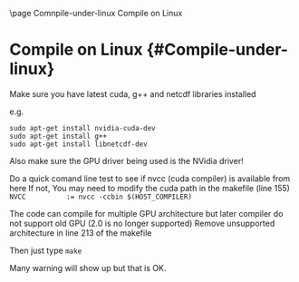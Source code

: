 \page Comnpile-under-linux Compile on Linux

# Compile on Linux {#Compile-under-linux}

Make sure you have latest cuda, g++ and netcdf libraries installed

e.g. 

    sudo apt-get install nvidia-cuda-dev
    sudo apt-get install g++
    sudo apt-get install libnetcdf-dev


Also make sure the GPU driver being used is the NVidia driver!

Do a quick comand line test to see if nvcc (cuda compiler) is available from here
If not, You may need to modify the cuda path in the makefile (line 155)
`NVCC          := nvcc -ccbin $(HOST_COMPILER)`


The code can compile for multiple GPU architecture but later compiler do not support old GPU (2.0 is no longer supported)
Remove unsupported architecture in line 213 of the makefile

Then just type `make`

Many warning will show up but that is OK.


